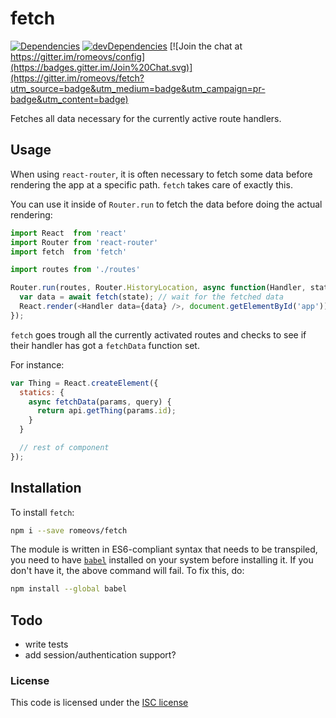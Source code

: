 # fetch
[![Dependencies](https://david-dm.org/romeovs/fetch.svg)](https://david-dm.org/romeovs/fetch)
[![devDependencies](https://david-dm.org/romeovs/fetch/dev-status.svg)](https://david-dm.org/romeovs/fetch#info=devDependencies)
[![Join the chat at https://gitter.im/romeovs/config](https://badges.gitter.im/Join%20Chat.svg)](https://gitter.im/romeovs/fetch?utm_source=badge&utm_medium=badge&utm_campaign=pr-badge&utm_content=badge)


Fetches all data necessary for the currently active route handlers.

## Usage
When using `react-router`, it is often necessary to fetch some data
before rendering the app at a specific path.  `fetch` takes care
of exactly this.

You can use it inside of `Router.run` to fetch the data before doing the
actual rendering:

```js
import React  from 'react'
import Router from 'react-router'
import fetch  from 'fetch'

import routes from './routes'

Router.run(routes, Router.HistoryLocation, async function(Handler, state) {
  var data = await fetch(state); // wait for the fetched data
  React.render(<Handler data={data} />, document.getElementById('app'));
});
```

`fetch` goes trough all the currently activated routes and checks to
see if their handler has got a `fetchData` function set.

For instance:

```js
var Thing = React.createElement({
  statics: {
    async fetchData(params, query) {
      return api.getThing(params.id);
    }
  }

  // rest of component
});
```

## Installation
To install `fetch`:

```sh
npm i --save romeovs/fetch
```

The module is written in ES6-compliant syntax that needs to
be transpiled, you need to have [`babel`](https://babeljs.io) installed
on your system before installing it.  If you don't have it, the above command
will fail.  To fix this, do:

```sh
npm install --global babel
```

## Todo
  - write tests
  - add session/authentication support?

### License
This code is licensed under the [ISC license](./LICENSE)
